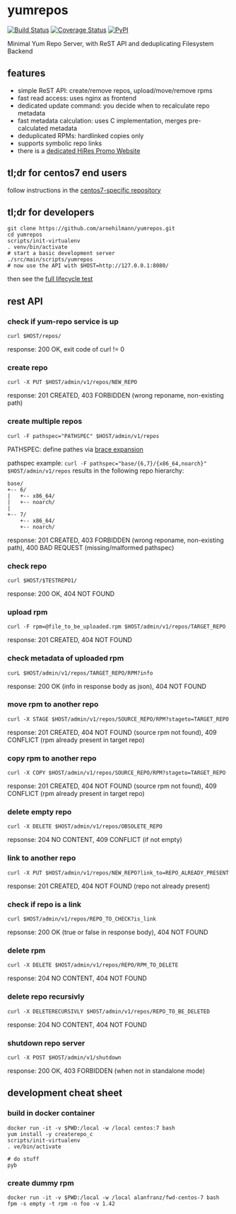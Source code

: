 # yumrepos

[![Build Status](https://api.travis-ci.org/arnehilmann/yumrepos.svg?branch=master)](https://travis-ci.org/arnehilmann/yumrepos)
[![Coverage Status](https://coveralls.io/repos/arnehilmann/yumrepos/badge.svg?branch=master&service=github)](https://coveralls.io/github/arnehilmann/yumrepos?branch=master)
[![PyPI](https://img.shields.io/pypi/v/yumrepos.svg)](https://pypi.python.org/pypi/yumrepos)

Minimal Yum Repo Server, with ReST API and deduplicating Filesystem Backend


## features

* simple ReST API: create/remove repos, upload/move/remove rpms
* fast read access: uses nginx as frontend
* dedicated update command: you decide when to recalculate repo metadata
* fast metadata calculation: uses C implementation, merges pre-calculated metadata
* deduplicated RPMs: hardlinked copies only
* supports symbolic repo links
* there is a [dedicated HiRes Promo Website](https://arnehilmann.github.io/yumrepos/index.html)


## tl;dr for centos7 end users

follow instructions in the [centos7-specific repository](https://arnehilmann.github.io/yumrepos/index.html)


## tl;dr for developers

```
git clone https://github.com/arnehilmann/yumrepos.git
cd yumrepos
scripts/init-virtualenv
. venv/bin/activate
# start a basic development server
./src/main/scripts/yumrepos
# now use the API with $HOST=http://127.0.0.1:8080/
```

then see the [full lifecycle test](src/unittest/resources/full-lifecycle-tests)


## rest API

### check if yum-repo service is up
```curl $HOST/repos/```

response: 200 OK, exit code of curl != 0



### create repo
```curl -X PUT $HOST/admin/v1/repos/NEW_REPO```

response: 201 CREATED, 403 FORBIDDEN (wrong reponame, non-existing path)



### create multiple repos
```curl -F pathspec="PATHSPEC" $HOST/admin/v1/repos```

PATHSPEC: define pathes via
[brace expansion](https://www.gnu.org/software/bash/manual/html_node/Brace-Expansion.html)

pathspec example:
```curl -F pathspec="base/{6,7}/{x86_64,noarch}" $HOST/admin/v1/repos```
results in the following repo hierarchy:
```
base/
+-- 6/
|   +-- x86_64/
|   +-- noarch/
|
+-- 7/
    +-- x86_64/
    +-- noarch/
```

response: 201 CREATED, 403 FORBIDDEN (wrong reponame, non-existing path), 400 BAD REQUEST (missing/malformed pathspec)



### check repo
```curl $HOST/$TESTREPO1/```

response: 200 OK, 404 NOT FOUND



### upload rpm
```curl -F rpm=@file_to_be_uploaded.rpm $HOST/admin/v1/repos/TARGET_REPO```

response: 201 CREATED, 404 NOT FOUND



### check metadata of uploaded rpm
```curL $HOST/admin/v1/repos/TARGET_REPO/RPM?info```

response: 200 OK (info in response body as json), 404 NOT FOUND



### move rpm to another repo
```curl -X STAGE $HOST/admin/v1/repos/SOURCE_REPO/RPM?stageto=TARGET_REPO```

response: 201 CREATED, 404 NOT FOUND (source rpm not found), 409 CONFLICT (rpm already present in target repo)



### copy rpm to another repo
```curl -X COPY $HOST/admin/v1/repos/SOURCE_REPO/RPM?stageto=TARGET_REPO```

response: 201 CREATED, 404 NOT FOUND (source rpm not found), 409 CONFLICT (rpm already present in target repo)



### delete empty repo
```curl -X DELETE $HOST/admin/v1/repos/OBSOLETE_REPO```

repsonse: 204 NO CONTENT, 409 CONFLICT (if not empty)



### link to another repo
```curl -X PUT $HOST/admin/v1/repos/NEW_REPO?link_to=REPO_ALREADY_PRESENT```

response: 201 CREATED, 404 NOT FOUND (repo not already present)



### check if repo is a link
```curl $HOST/admin/v1/repos/REPO_TO_CHECK?is_link```

repsonse: 200 OK (true or false in response body), 404 NOT FOUND



### delete rpm
```curl -X DELETE $HOST/admin/v1/repos/REPO/RPM_TO_DELETE```

response: 204 NO CONTENT, 404 NOT FOUND



### delete repo recursivly
```curl -X DELETERECURSIVLY $HOST/admin/v1/repos/REPO_TO_BE_DELETED```

response: 204 NO CONTENT, 404 NOT FOUND



### shutdown repo server
```curl -X POST $HOST/admin/v1/shutdown```

response: 200 OK, 403 FORBIDDEN (when not in standalone mode)



## development cheat sheet

### build in docker container

```
docker run -it -v $PWD:/local -w /local centos:7 bash
yum install -y createrepo_c
scripts/init-virtualenv
. ve/bin/activate

# do stuff
pyb
```

### create dummy rpm

```
docker run -it -v $PWD:/local -w /local alanfranz/fwd-centos-7 bash
fpm -s empty -t rpm -n foo -v 1.42
```
